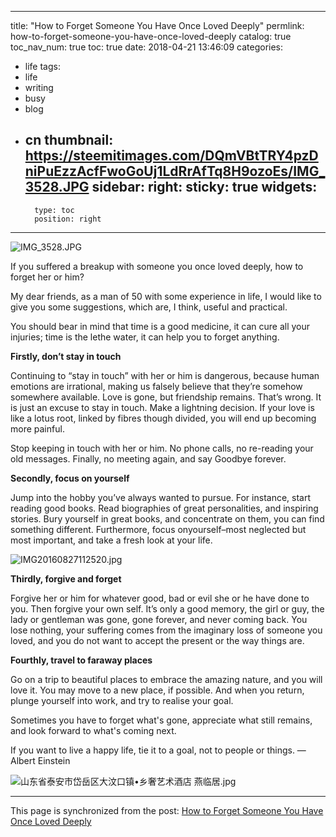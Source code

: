
---
title: "How to Forget Someone You  Have Once Loved Deeply"
permlink: how-to-forget-someone-you-have-once-loved-deeply
catalog: true
toc_nav_num: true
toc: true
date: 2018-04-21 13:46:09
categories:
- life
tags:
- life
- writing
- busy
- blog
- cn
thumbnail: https://steemitimages.com/DQmVBtTRY4pzDniPuEzzAcfFwoGoUj1LdRrAfTq8H9ozoEs/IMG_3528.JPG
sidebar:
    right:
        sticky: true
widgets:
    -
        type: toc
        position: right
---


![IMG_3528.JPG](https://steemitimages.com/DQmVBtTRY4pzDniPuEzzAcfFwoGoUj1LdRrAfTq8H9ozoEs/IMG_3528.JPG)

If you suffered a breakup with someone you once loved deeply, how to forget her or him?

My dear friends, as a man of 50 with some experience in life, I would like to give you some suggestions, which are, I think, useful and practical.

You should bear in mind that time is a good medicine, it can cure all your injuries; time is the lethe water, it can help you to forget anything.

**Firstly, don’t stay in touch**

Continuing to “stay in touch” with her or him is dangerous, because human emotions are irrational, making us falsely believe that they’re somehow somewhere available. Love is gone, but friendship remains. That’s wrong. It is just an excuse to stay in touch. Make a lightning decision. If your love is like a lotus root, linked by fibres though divided, you will end up becoming more painful. 

Stop keeping in touch with her or him. No phone calls, no re-reading your old messages. Finally, no meeting again, and say Goodbye forever. 

**Secondly, focus on yourself**

Jump into the hobby you’ve always wanted to pursue. For instance, start reading good books. Read biographies of great personalities, and inspiring stories. Bury yourself in great books, and concentrate on them, you can find something different. Furthermore, focus onyourself–most neglected but most important, and take a fresh look at your life.

![IMG20160827112520.jpg](https://gateway.ipfs.io/ipfs/QmQvRfSmHGgCQJRKs5YSo7FeVzVeu7QVhyZWBZ8SeLioYS)


**Thirdly, forgive and forget**

Forgive her or him for whatever good, bad or evil she or he have done to you. Then forgive your own self. It’s only a good memory, the girl or guy, the lady or gentleman was gone, gone forever, and never coming back. You lose nothing, your suffering comes from the imaginary loss of someone you loved, and you do not want to accept the present or the way things are. 

**Fourthly, travel to faraway places**

Go on a trip to beautiful places to embrace the amazing nature, and you will love it. You may move to a new place, if possible. And when you return, plunge yourself into work, and try to realise your goal. 

Sometimes you have to forget what's gone, appreciate what still remains, and look forward to what's coming next.

If you want to live a happy life, tie it to a goal, not to people or things. —Albert Einstein

![山东省泰安市岱岳区大汶口镇•乡奢艺术酒店    燕临居.jpg](https://gateway.ipfs.io/ipfs/QmVsaaL8iLUsQ1L9b8iPMrJ9y5eT8GCfvfxavdjbduGN7P)

- - -

This page is synchronized from the post: [How to Forget Someone You  Have Once Loved Deeply](https://steemit.com/@bring/how-to-forget-someone-you-have-once-loved-deeply)
